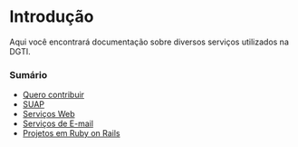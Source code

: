 # Introdução

Aqui você encontrará documentação sobre diversos serviços
utilizados na DGTI.

### Sumário
* [Quero contribuir](/rotas/contribute/)
* [SUAP](/rotas/suap/)
* [Serviços Web](/rotas/web/)
* [Serviços de E-mail](/rotas/email/)
* [Projetos em Ruby on Rails](/rotas/rails/)
